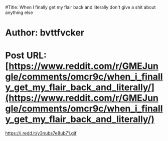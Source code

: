 #Title: When I finally get my flair back and literally don't give a shit about anything else
# Author: bvttfvcker
# Post URL: [https://www.reddit.com/r/GMEJungle/comments/omcr9c/when_i_finally_get_my_flair_back_and_literally/](https://www.reddit.com/r/GMEJungle/comments/omcr9c/when_i_finally_get_my_flair_back_and_literally/)


https://i.redd.it/y3nubs7e8ub71.gif